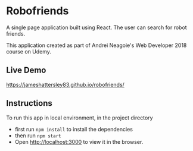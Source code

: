 # Robofriends
A single page application built using React. The user can search for robot friends. 

This application created as part of Andrei Neagoie's Web Developer 2018 course on Udemy.

## Live Demo
https://jameshattersley83.github.io/robofriends/

## Instructions
To run this app in local environment, in the project directory
  - first run `npm install` to install the dependencies
  - then run `npm start`
  - Open [http://localhost:3000](http://localhost:3000) to view it in the browser.
